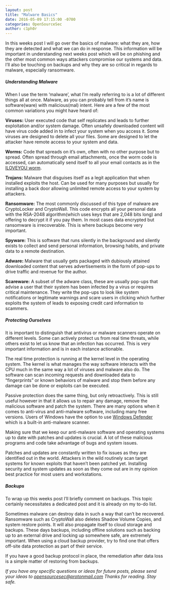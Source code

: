 ```yaml
---
layout: post
title: "Malware Basics"
date: 2016-05-09 17:15:00 -0700
categories: OpenSourceSec
author: c1ph0r
---
```

In this weeks post I will go over the basics of malware: what they are, how they are detected and what we can do in response. This information will be important in understanding next weeks post which will be on phishing and the other most common ways attackers compromise our systems and data. I’ll also be touching on backups and why they are so critical in regards to malware, especially ransomware.

##### Understanding Malware

When I use the term ‘malware’, what I’m really referring to is a lot of different things all at once. Malware, as you can probably tell from it’s name is software(ware) with malicious(mal) intent. Here are a few of the most common variations you might have heard of:

**Viruses:** User executed code that self replicates and leads to further exploitation and/or system damage. Often unsafely downloaded content will have virus code added in to infect your system when you access it. Some viruses are designed to delete all your files. Some are designed to let the attacker have remote access to your system and data.

**Worms:** Code that spreads on it’s own, often with no other purpose but to spread. Often spread through email attachments, once the worm code is accessed, can automatically send itself to all your email contacts as in the [ILOVEYOU worm](https://en.wikipedia.org/wiki/ILOVEYOU).

**Trojans:** Malware that disguises itself as a legit application that when installed exploits the host. Can be used for many purposes but usually for installing a back door allowing unlimited remote access to your system by attackers.

**Ransomware:** The most commonly discussed of this type of malware are CryptoLocker and CryptoWall. This code encrypts all your personal data with the RSA-2048 algorithm(which uses keys that are 2,048 bits long) and offering to decrypt it if you pay them. In most cases data encrypted but ransomware is irrecoverable. This is where backups become very important. 

**Spyware:** This is software that runs silently in the background and silently exists to collect and send personal information, browsing habits, and private data to a remote destination.

**Adware:** Malware that usually gets packaged with dubiously attained downloaded content that serves advertisements in the form of pop-ups to drive traffic and revenue for the author.

**Scareware:** A subset of the adware class, these are usually pop-ups that advise a user that their system has been infected by a virus or requires critical maintenance. They write the pop-ups to look like system notifications or legitimate warnings and scare users in clicking which further exploits the system of leads to exposing credit card information to scammers.

##### Protecting Ourselves

It is important to distinguish that antivirus or malware scanners operate on different levels. Some can actively protect us from real time threats, while others exist to let us know that an infection has occurred. This is very important information and is in each instance actionable.

The real time protection is running at the kernel level in the operating system. The kernel is what manages the way software interacts with the CPU much in the same way a lot of viruses and malware also do. The software can scan incoming requests and downloaded data to “fingerprints” or known behaviors of malware and stop them before any damage can be done or exploits can be executed.

Passive protection does the same thing, but only retroactively. This is still useful however in that it allows us to repair any damage, remove the malicious software and patch the system. There are many options when it comes to anti-virus and anti-malware software, including many free versions. Users of Windows have the option to use [Windows Defender](https://www.microsoft.com/security/pc-security/windows-defender.aspx) which is a built-in anti-malware scanner.

Making sure that we keep our anti-malware software and operating systems up to date with patches and updates is crucial. A lot of these malicious programs and code take advantage of bugs and system issues.

Patches and updates are constantly written to fix issues as they are identified out in the world. Attackers in the wild routinely scan target systems for known exploits that haven’t been patched yet. Installing security and system updates as soon as they come out are in my opinion best practice for most users and workstations.

##### Backups

To wrap up this weeks post I’ll briefly comment on backups. This topic certainly necessitates a dedicated post and it is already on my to-do list.

Sometimes malware can destroy data in such a way that can’t be recovered. Ransomware such as CryptoWall also deletes Shadow Volume Copies, and system restore points. It will also propagate itself to cloud storage and backups. These days backups, including offline solutions such as backing up to an external drive and locking up somewhere safe, are extremely important. When using a cloud backup provider, try to find one that offers off-site data protection as part of their service.

If you have a good backup protocol in place, the remediation after data loss is a simple matter of restoring from backups.

*If you have any specific questions or ideas for future posts, please send your ideas to opensourcesec@protonmail.com*
*Thanks for reading. Stay safe.*
